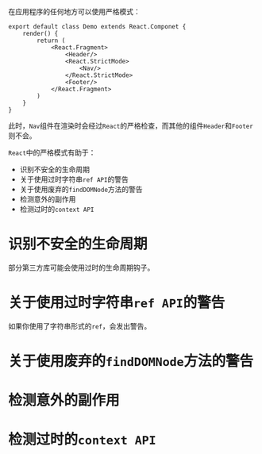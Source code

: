 在应用程序的任何地方可以使用严格模式：

```react
export default class Demo extends React.Componet {
    render() {
        return (
            <React.Fragment>
                <Header/>
                <React.StrictMode>
                    <Nav/>
                </React.StrictMode>
                <Footer/>
            </React.Fragment>
        )
    }
}
```

此时，`Nav`组件在渲染时会经过`React`的严格检查，而其他的组件`Header`和`Footer`则不会。

`React`中的严格模式有助于：

+ 识别不安全的生命周期
+ 关于使用过时字符串`ref API`的警告
+ 关于使用废弃的`findDOMNode`方法的警告
+ 检测意外的副作用
+ 检测过时的`context API`

# 识别不安全的生命周期

部分第三方库可能会使用过时的生命周期钩子。

# 关于使用过时字符串`ref API`的警告

如果你使用了字符串形式的`ref`，会发出警告。

# 关于使用废弃的`findDOMNode`方法的警告

# 检测意外的副作用

# 检测过时的`context API`


